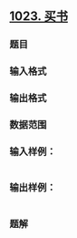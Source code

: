 ## [1023. 买书](https://www.acwing.com/problem/content/solution/1025/1/)

### 题目

### 输入格式

### 输出格式

### 数据范围

### 输入样例：

```

```

### 输出样例：

```

```

### 题解